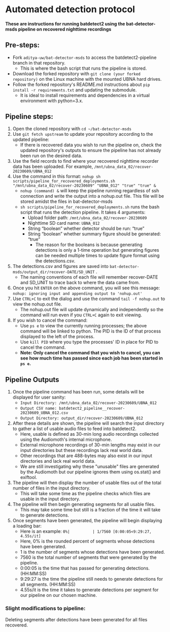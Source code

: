 # Automated detection protocol

#### These are instructions for running batdetect2 using the bat-detector-msds pipeline on recovered nighttime recordings

## Pre-steps:

- Fork `aditya-uw/bat-detector-msds` to access the batdetect2-pipeline branch in that repository.
  - This is where the bash script that runs the pipeline is stored.
- Download the forked repository with `git clone (your forked repository)` on the Linux machine with the mounted UBNA hard drives.
- Follow the forked repository's README.md instructions about `pip install -r requirements.txt` and updating the submodule.
  - It is ideal to install requirements and dependencies in a virtual environment with python=3.x.

## Pipeline steps:
1) Open the cloned repository with `cd ~/bat-detector-msds`
2) Use `git fetch upstream` to update your repository according to the updated pipeline:
   - If there is recovered data you wish to run the pipeline on, check the updated repository's outputs to ensure the pipeline has not already been run on the desired data.
4) Use the field records to find where your recovered nighttime recorder data has been uploaded. For example, `/mnt/ubna_data_02/recover-20230609/UBNA_012`
5) Use the command in this format: `nohup sh scripts/pipeline_for_recovered_deployments.sh "/mnt/ubna_data_02/recover-20230609" "UBNA_012" "true" "true" &`
   - `nohup (command) &` will keep the pipeline running regardless of ssh connection and write the output into a nohup.out file. This file will be stored amidst the files in bat-detector-msds
   - `sh scripts/pipeline_for_recovered_deployments.sh` runs the bash script that runs the detection pipeline. It takes 4 arguments:
      - Upload folder path: `/mnt/ubna_data_02/recover-20230609`
      - Nighttime SD card name: `UBNA_012`
      - String “boolean” whether detector should be run: “true”
      - String “boolean” whether summary figure should be generated: “true”
         - The reason for the booleans is because generating detections is only a 1-time operation but generating figures can be needed multiple times to update figure format using the detections.csv.
6) The detections.csv and figures are saved into `bat-detector-msds/output_dir/recover-DATE/SD_UNIT` .
   - The naming conventions of each file will remember recover-DATE and SD_UNIT to trace back to where the data came from.
7) Once you hit `ENTER` on the above command, you will see this message: `nohup: ignoring input and appending output to 'nohup.out'`
8) Use `CTRL+C` to exit the dialog and use the command `tail -f nohup.out` to view the nohup.out file.
   - The nohup.out file will update dynamically and independently so the command will run even if you `CTRL+C` again to exit viewing.
9) If you wish to cancel the command:
   - Use `ps e` to view the currently running processes; the above command will be linked to python. The PID is the ID of that process displayed to the left of the process.
   - Use `kill PID` where you type the processes' ID in place for PID to cancel the command.
   - **Note: Only cancel the command that you wish to cancel, you can see how much time has passed since each job has been started in `ps e`.** 
  
## Pipeline Outputs
1) Once the pipeline command has been run, some details will be displayed for user sanity:
   - `Input Directory: /mnt/ubna_data_02/recover-20230609/UBNA_012`
   - `Output CSV name: batdetect2_pipeline__recover-20230609_UBNA_012.csv`
   - `Output Directory: output_dir/recover-20230609/UBNA_012`
2) After these details are shown, the pipeline will search the input directory to gather a list of usable audio files to feed into batdetect2.
   - Here, usable is defined as 30-min long audio recordings collected using the Audiomoth's internal microphone.
   - External microphone recordings of 30-min lengths may exist in our input directories but these recordings lack real world data.
   - Other recordings that are 488-bytes may also exist in our input directories and lack real world data.
   - We are still investigating why these "unusable" files are generated by the Audiomoth but our pipeline ignores them using os.stat() and exiftool.
3) The pipeline will then display the number of usable files out of the total number of files in the input directory.
   - This will take some time as the pipeline checks which files are usable in the input directory.
4) The pipeline will then begin generating segments for all usable files.
   - This may take some time but still is a fraction of the time it will take to generate detections.
5) Once segments have been generated, the pipeline will begin displaying a loading bar:
   - Here is an example: `0%|          | 1/7560 [0:00:05<9:29:27,  4.55s/it]`
   - Here, 0% is the rounded percent of segments whose detections have been generated.
   - 1 is the number of segments whose detections have been generated.
   - 7560 is the total number of segments that were generated by the pipeline.
   - 0:00:05 is the time that has passed for generating detections. (HH:MM:SS)
   - 9:29:27 is the time the pipeline still needs to generate detections for all segments. (HH:MM:SS)
   - 4.55s/it is the time it takes to generate detections per segment for our pipeline on our chosen machine.

### Slight modifications to pipeline:
Deleting segments after detections have been generated for all files recovered.
